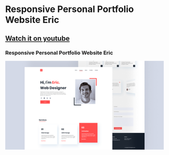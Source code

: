 # Responsive Personal Portfolio Website Eric
## [Watch it on youtube]()
### Responsive Personal Portfolio Website Eric

![preview img](/preview.png)
